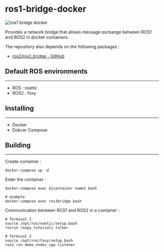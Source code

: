 # ros1-bridge-docker
![ros1 bridge docker](https://img.shields.io/badge/ros1_bridge-docker-blue)

Provides a network bridge that allows message exchange between ROS1 and ROS2 in docker containers.


The repository also depends on the following packages : 
- [ros2/ros1_bridge - GitHub](https://github.com/ros2/ros1_bridge)

## Default ROS environments

---

- ROS : noetic
- ROS2 : foxy


## Installing

---

- Docker
- Dokcer Compose


## Building

---

Create container :
```
docker-compose up -d
```

Enter the container :
```
docker-compose exec ${container name} bash

# example
docker-compose exec ros1bridge bash
```

Communication between ROS1 and ROS2 in a container :
```
# Terminal 1
source /opt/ros/noetic/setup.bash
rosrun rospy_tutorials talker

# Terminal 2
source /opt/ros/foxy/setup.bash
ros2 run demo_nodes_cpp listener
```





